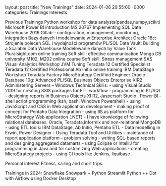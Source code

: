 layout: post
title: "New Trainings"
date: 2024-01-06 20:55:00 -0000
categories: Trainings Interests

<p>
 Previous Trainings
 Python workshop for data analysts(pandas,numpy,scikit)
 Microsoft Power BI introduction
 MS 20767 Implementing SQL Data Warehouse 2019
 Gitlab – configuration, management, monitoring, integration
 Bazy danych i modelowanie w Enterprise Architect
 Oracle 18c: Strojenie poleceń SQL i wydajności programów PL/SQL
 Data Vault: Building a Scalable Data Warehouse
 Modelowanie danych by Value Tank
 Pluralsight.com online training
 Soft skill: effective communication
 Mongo DB university M102, M202 online course
 Soft skill: Stress management
 SAS Visual Analytics Workshop
 JVM Tuning
 Teradata 12 Certified Specialist
 Teradata 12 Certified Professional
 Ab Initio online training
 IBM DataStage Workshop
 Teradata Factory
 MicroStrategy Certified Engineer
 Oracle Database 10g: Advanced PL/SQL
 Business Objects Enterprise XIR2 Administering Servers – Windows
Technical Skills:
- using Visual Studio 2019 for creating SSIS packages for ETL workflow
- programming in PL/SQL
- designing reports in Business Objects XI R2, Jaspersoft Studio , Power BI 
- shell script programming (ksh, bash, Windows Powershell)
- using JavaScript and CSS in Web application development
- making proof of concept for Pentaho Data Integration
- using IIS as platform for MicroStrategy Web application (.NET)
- I have knowledge of following relational databases:  Oracle, Teradata,Informix and non-relational MongoDB
-  using ETL tools: IBM DataStage, Ab Initio, Pentaho ETL
-  Data modelling in Erwin, Power Designer
-  Using Teradata Tool and Utilities
-  maintance of report application platform – problem solving
-  writing SQL-based reports and designing aggregated datamarts
-  using Eclipse or IntelliJ for programming in Java and for customizing Web applications 
-  creating MicroStrategy projects
-  using CI tools like Jenkins, liquibase  
</p>
 <p>
Personal interest
Fitness, sailing and short trips.
</p>
 Trainings in 2024:
 Snowflake
 Snowpark + Python
 Streamlit
 Python ++ 
 Dbt with Airflow using Docker Desktop
 
 

